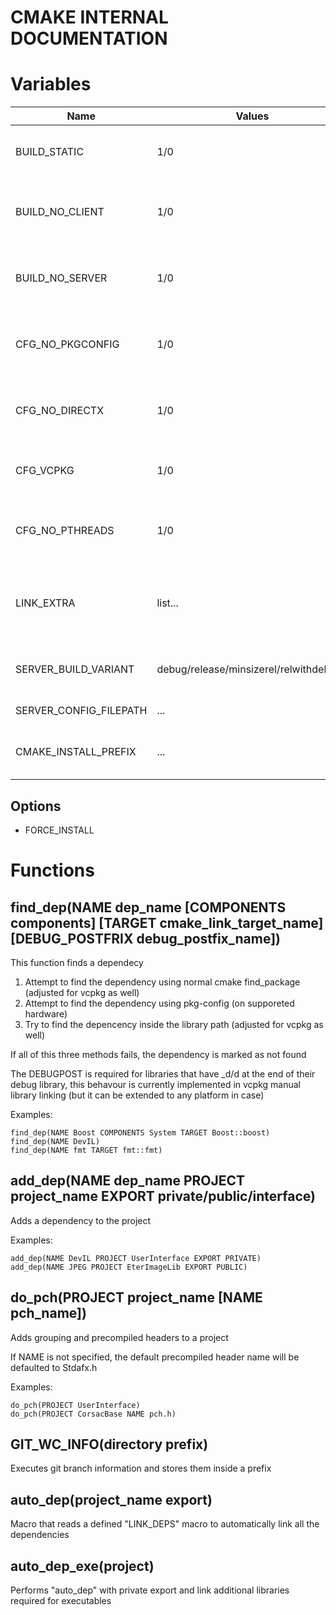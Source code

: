# CMAKE INTERNAL DOCUMENTATION

# Variables
| Name | Values | Description |
| -----| -------| ------------ |
| BUILD_STATIC | 1/0 | Set if the platform uses static libraries |
| BUILD_NO_CLIENT | 1/0 | Set if the platform cannot build the client |
| BUILD_NO_SERVER | 1/0 | Set if the platform cannot build the server |
| CFG_NO_PKGCONFIG | 1/0 | Set if the platform does not support pkg-config |
| CFG_NO_DIRECTX | 1/0 | Set if the platform does not support DirectX |
| CFG_VCPKG | 1/0 | Set if the toolchain contains vcpkg |
| CFG_NO_PTHREADS | 1/0 | Set If the platform does not supports pthread |
| LINK_EXTRA | list... | Extra libraries that has to be linked to any executable |
| SERVER_BUILD_VARIANT | debug/release/minsizerel/relwithdebinfo | Type of build of the server to install |
| SERVER_CONFIG_FILEPATH | ... | Path of the config |
| CMAKE_INSTALL_PREFIX | ... | Path of where to install the server |

## Options
- FORCE_INSTALL

# Functions

## find_dep(NAME dep_name [COMPONENTS components] [TARGET cmake_link_target_name] [DEBUG_POSTFRIX debug_postfix_name])
This function finds a dependecy

1. Attempt to find the dependency using normal cmake find_package (adjusted for vcpkg as well)
2. Attempt to find the dependency using pkg-config (on supporeted hardware)
3. Try to find the depencency inside the library path (adjusted for vcpkg as well)

If all of this three methods fails, the dependency is marked as not found

The DEBUGPOST is required for libraries that have _d/d at the end of their debug library, this behavour is currently
implemented in vcpkg manual library linking (but it can be extended to any platform in case)

Examples:
```
find_dep(NAME Boost COMPONENTS System TARGET Boost::boost)
find_dep(NAME DevIL)
find_dep(NAME fmt TARGET fmt::fmt)
```

## add_dep(NAME dep_name PROJECT project_name EXPORT private/public/interface)
Adds a dependency to the project

Examples:
```
add_dep(NAME DevIL PROJECT UserInterface EXPORT PRIVATE)
add_dep(NAME JPEG PROJECT EterImageLib EXPORT PUBLIC)
```

## do_pch(PROJECT project_name [NAME pch_name])
Adds grouping and precompiled headers to a project

If NAME is not specified, the default precompiled header name will be defaulted to Stdafx.h

Examples:
```
do_pch(PROJECT UserInterface)
do_pch(PROJECT CorsacBase NAME pch.h)
```

## GIT_WC_INFO(directory prefix)
Executes git branch information and stores them inside a prefix

## auto_dep(project_name export)
Macro that reads a defined "LINK_DEPS" macro to automatically link all the dependencies

## auto_dep_exe(project)
Performs "auto_dep" with private export and link additional libraries required for executables
